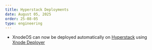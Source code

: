 ```yaml
---
title: Hyperstack Deployments
date: August 05, 2025
order: 25-08-05
type: engineering
---
```


- XnodeOS can now be deployed automatically on [Hyperstack](https://hyperstack.cloud) using [Xnode Deployer](https://github.com/Openmesh-Network/xnode-deployer)
